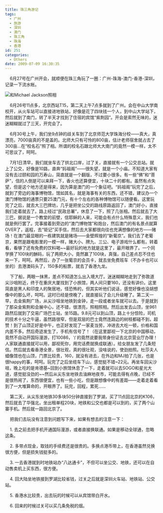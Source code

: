 ```yaml
---
title: 珠三角游记
tags:
  - 广州
  - 旅游
  - 深圳
  - 澳门
  - 珠三角
  - 珠海
  - 香港
id: 251
categories:
  - Others
date: 2009-07-09 16:30:35
---
```


    6月27号在广州开会，就顺便在珠三角玩了一圈：广州-珠海-澳门-香港-深圳，记录一下流水帐。

![](http://kangzj.net/wp-content/uploads/images/200907/20070709-photo-with-mj.jpg "和Michael Jackson照相")

<!--more-->
    6月26号11点多，北京西站T15，第二天上午7点多就到了广州。会在中山大学南校开，从火车站可以直接进地铁站，好像是花了四块钱一个人，到中山大学站下，然后就到了南门，转了半天才找到了住宿的宾馆“紫荆园”。开会是索然无味的，迷迷糊糊就过了三天，开完会了。

    6月30号上午，我们坐9点钟的歧关车到了北京师范大学珠海分校——真大，真漂亮，7000亩真的不是盖的。北师大只有可怜的800亩，估计老师宿舍就占去了300亩…在“校名石”照了相。所谓的校名石跟北师大大南门的竟然一模一样，太不可思议了，呵呵。

    7月1日清早，我们就坐车去了拱北口岸，过了关，直接就有一个公交总站。就上了公交，好像是10路，直奔“妈祖阁”——很失望，就是一个小庙。不知道大家有没有去过颐和园的万寿山，简直就是一个翻版，不过要小很多。有一些“佛”和“菩萨”，信的人倒是可以来拜一下，香火也还算便宜，十块二十的都有。虽然有点失望，但是这个地方还是得来，因为算是澳门的一个象征吧。“妈祖阁”玩完了之后，就到了旁边的海事博物馆，馆如其名，就是海事有关的东西，还不错，建议办一个澳门博物馆的通票只要25澳门元，有十个左右的各种博物馆可以随便看。这里玩完了之后，就去大三巴牌坊，几乎是把坐公交的路线原路返回了，澳门好小，直接我们走着就去了。路上经过“民政总署”，休息了一下，照了几张相。然后就去了大三巴，据说是一个教堂的前壁，信耶稣的人来，可能会有点什么特殊意义，我们也就是例行罢了。完事接着到旁边的“澳门博物馆”和炮台，然后澳门的有名景点就算OVER了，返程，去“钜记”买手信，然后去大家都很向往也充满想像的地方——赌场！在澳门最显眼的一栋建筑就是赌场——金壁辉煌的“新葡京”。我们去了老葡京，果然是跟电影里的一模一样，赌大小、牌九、三公、电子游戏什么都有。转着看，看够了还有免费的饮料喝~~最好玩的地方就是这里了，最开眼界了。一个同学换了100块的酬码，玩了两把大小，竟然赢了100块，真强，自己差点忍不住也来一下，呵呵。再然后，办了一张葡京的会员卡，就去坐免费班车（不办卡也可以坐的）去港澳码头了，150多的船票，就去了香港九龙。

    下了船，两眼一抹黑，差点不知道怎么出入境大厅。迷迷糊糊地走到了弥敦道尖沙咀附近，终于在重庆大厦找到了小旅馆，两人间只要160，还没有讲价。这里简直是黑人和印度人的聚居地，怪恐怖的，但其实听他们说话，感觉好像也没胡想像中的那么坏，呵呵。这时已经是傍晚了，就直接玩了会儿升级睡了。第二天一早，去金紫荆广场，从尖沙咀坐地铁到金钟，走一段或者坐车就可以去。于是就到了那朵金紫荆和会展中心，还不错，很漂亮，照相照相。然后出发去山顶，坐961路然后就到了交易广场巴士站，坐15路。9.8元可以到山顶，路上十分惊险，司机的技术十分之牛逼，虽然路很窄，但是双层的巴士竟然连路边的树枝都碰不到，超赞！到了山顶正好是中午，也正好发现了一家麦当劳，冲进去大吃一顿，价格和国内差不多。然后奇迹发生了，手机有信号了！（在这里鄙视一下北京的中国移动，竟然不自动开国际漫游，打10086，丫的竟然说要我带身份证去北京营业厅办理！人家联通直接就可以用，鄙视死你，用完话费就换成联通）。给女朋友发了几条短信。然后就去看香港全景，很壮观，真的很壮观，没啥说的，使劲拍照。杜莎夫人蜡像馆也在山顶，门票比较贵，160，就没有进去，在外边和MJ拍了几张，也是很happy的事，呵呵。玩完了之后坐缆车下山，感觉挺不错~22元。再坐车回尖沙咀，晚上吃的是肯德基~回到小旅馆休息了一下，走着就可以去SOGO和星光大道，感觉挺没劲的~~然后从尖东坐地铁去油麻地夜市，可能去得有点晚，已经不是很热闹了，东西很便宜，也有一些小吃，但是跟想像中的有差距——走着走着看到了一大堆算命的，开眼界了。玩完，回程，累死……

    第二天，从尖东坐地铁30多块50分钟直接到了罗湖，买了11点回北京的K106，然后就去了华强北，坐出租单程20块，地铁和公交也都是可以到的，买了两个山寨手机。然后就一路回北京了。

    把我们去玩没有注意到问题写下来，如果有想去的注意一下：

    1\. 去之前去把手机开通国际漫游，或者直接换联通。如果是移动全球通，忽略这条。

    2\. 多带点现金，取钱的手续费还是很贵的。多换点港币带上，在香港虽然兑换很方便，但是损失钱挺多的。

    3\. 一去香港就到时地铁站办“八达通卡”，不但可以坐公交、地铁，还可以在自动售卖机上买东西，很方便。

    4\. 回大陆坐地铁接到罗湖比较省钱，过关之后就是深圳火车站、地铁站、公交站。

    5\. 香港水比较贵，出去玩的时候可以从宾馆带白开水。

    6\. 回来的时候过关可以买几条免税的烟。